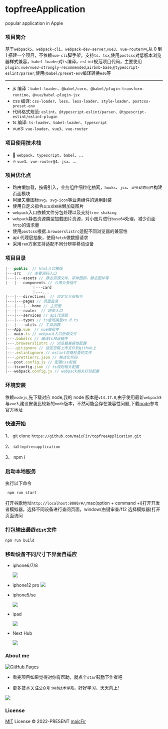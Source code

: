 # topfreeApplication

popular application in Apple

### 项目简介

基于`webpack5`、`webpack-cli`、`webpack-dev-server`,`vue3`、`vue-router@4`,从 0 到 1 搭建一个项目，不依赖`vue-cli`脚手架，支持`ts`、`tsx`,使用`postcss`对低版本浏览器样式兼容，`babel-loader`对`ts`编译，`eslint`规范项目代码，主要使用`plugin:vue/vue3-strongly-recommended`,`airbnb-base`,`@typescript-eslint/parser`,使用`@babel/preset-env`编译转换`es6`等

---

- js 编译：`babel-loader`、`@babel/core`、`@babel/plugin-transform-runtime`、`@vue/babel-plugin-jsx`
- css 编译: `css-loader`、`less`、`less-loader`、`style-loader`、`postcss-preset-env`
- 代码格式规范: `eslint`、`@typescript-eslint/parser`、`@typescript-eslint/eslint-plugin`
- ts 编译: `ts-loader`、`babel-loader`、`typescript`
- vue3: `vue-loader`、`vue3`、`vue-router`

### 项目使用技术栈

- 💪 `webpack`、`typescript`、`babel`、...
- 🔥 `vue3`、`vue-router@4`、`jsx`、...

### 项目优化点

- 路由懒加载，按需引入，业务组件细粒化抽离，`hooks`、`jsx`、`异步动态组件`构建页面模块
- 阿里矢量图标`svg`，`svg-icon`等业务组件的通用封装
- 使用自定义指令`交叉观察器`懒加载图片
- `webpack`入口依赖文件分包处理以及支持`tree shaking`
- `webpack`静态资源类型加载图片资源，对小图片进行`base64`处理，减少页面`http`的请求量
- 使用`postcss`根据`.browserslistrc`适配不同浏览器的兼容性
- api 代理层抽象，使用`fetch`做数据请求
- 采用`rem`方案支持适配不同分辨率移动设备

### 项目目录

```js
|---public  // html入口模版
|---src   // 主要源码入口
|---|---assets // 静态资源文件，字体图标，静态图片等
|---|---components // 公用业务组件
            ｜---card
            ｜---...
|---|---directives  // 自定义全局指令
|---|---pages // 页面目录
|---|---|---home // 主页面
|---|---router  // 路由入口
|---|---services // api代理层
|---|---types // ts全局类型xx.d.ts
|---|----utils // 工具函数
|---App.vue  // vue根组件
|---main.ts // webpack入口依赖文件
|---.babelrc // 编译ts预设插件
|---.browserslistrc // 浏览器兼容性配置
|---.gitignore // 指定忽略上传文件到github上
|---.eslintignore // eslint忽略检查的文件
|---.prettierrc.json // 格式化代码
|---post.config.js // 配置css前缀
|---tsconfig.json // ts规则相关配置
|---webpack.config.js // webpack相关打包配置

```

### 环境安装

依赖`nodejs`,先下载对应 node,我的 node 版本是`v14.17.0`,由于使用最新`webpack5`与`vue3`,建议安装比较新的`node`版本，不然可能会存在兼容性问题,下载[node](https://registry.npmmirror.com/binary.html?path=node/)参考官方地址

### 快速开始

1、 git clone `https://github.com/maicFir/topfreeApplication.git`

2、 cd `topfreeapplication`

3、 npm i

### 启动本地服务

执行以下命令

```js
 npm run start
```

打开谷歌地址`http://localhost:8080/#/`,mac(option + command +i)打开开发者模拟器，选择不同设备进行查阅页面，window(右键审查/f12 选择模拟器)打开页面访问

### 打包输出最终`dist`文件

```js
npm run build
```

### 移动设备不同尺寸下界面自适应

- iphone6/7/8

  ![](https://files.mdnice.com/user/24614/421cbfde-a16c-42bb-8600-11be652e5a9b.png)

- iphone12 pro
  ![](https://files.mdnice.com/user/24614/3486720a-094a-498c-bbd0-2b1e4c05dbac.png)

- iphone5/se

  ![](https://files.mdnice.com/user/24614/5b8c9b12-2726-49d1-87e7-c005f4136047.png)

- ipad

  ![](https://files.mdnice.com/user/24614/9408ee17-f2e2-4e35-b19a-9bbffbb87e0c.png)

- Next Hub

  ![](https://files.mdnice.com/user/24614/a0f32fb6-469a-4675-a2e8-984b9bcd767a.png)

### About me

[![GitHub Pages](https://github.com/element-plus/element-plus-playground/actions/workflows/gh-pages.yml/badge.svg)](https://github.com/maicFir/lessonNote)

- 看完项目如果觉得对你有帮助，就点个`star`鼓励下作者吧

- 更多技术关注`公众号:Web技术学苑`，好好学习、天天向上!

![](https://files.mdnice.com/user/24614/50dd18f5-e2d5-4eb5-ac76-716aec6da88f.jpg)

### License

[MIT](./LICENSE) License © 2022-PRESENT [maicFir](https://github.com/maicFir)
